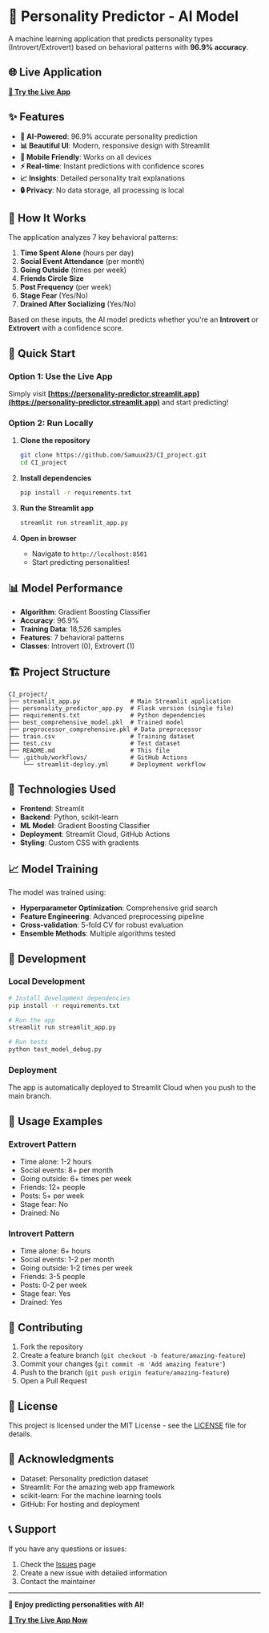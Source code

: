 # 🧠 Personality Predictor - AI Model

A machine learning application that predicts personality types (Introvert/Extrovert) based on behavioral patterns with **96.9% accuracy**.

## 🌐 Live Application

**[🚀 Try the Live App](https://personality-predictor.streamlit.app)**

## ✨ Features

- **🤖 AI-Powered**: 96.9% accurate personality prediction
- **📊 Beautiful UI**: Modern, responsive design with Streamlit
- **📱 Mobile Friendly**: Works on all devices
- **⚡ Real-time**: Instant predictions with confidence scores
- **📈 Insights**: Detailed personality trait explanations
- **🔒 Privacy**: No data storage, all processing is local

## 🎯 How It Works

The application analyzes 7 key behavioral patterns:

1. **Time Spent Alone** (hours per day)
2. **Social Event Attendance** (per month)
3. **Going Outside** (times per week)
4. **Friends Circle Size**
5. **Post Frequency** (per week)
6. **Stage Fear** (Yes/No)
7. **Drained After Socializing** (Yes/No)

Based on these inputs, the AI model predicts whether you're an **Introvert** or **Extrovert** with a confidence score.

## 🚀 Quick Start

### Option 1: Use the Live App
Simply visit **[https://personality-predictor.streamlit.app](https://personality-predictor.streamlit.app)** and start predicting!

### Option 2: Run Locally

1. **Clone the repository**
   ```bash
   git clone https://github.com/Samuux23/CI_project.git
   cd CI_project
   ```

2. **Install dependencies**
   ```bash
   pip install -r requirements.txt
   ```

3. **Run the Streamlit app**
   ```bash
   streamlit run streamlit_app.py
   ```

4. **Open in browser**
   - Navigate to `http://localhost:8501`
   - Start predicting personalities!

## 📊 Model Performance

- **Algorithm**: Gradient Boosting Classifier
- **Accuracy**: 96.9%
- **Training Data**: 18,526 samples
- **Features**: 7 behavioral patterns
- **Classes**: Introvert (0), Extrovert (1)

## 🏗️ Project Structure

```
CI_project/
├── streamlit_app.py              # Main Streamlit application
├── personality_predictor_app.py  # Flask version (single file)
├── requirements.txt              # Python dependencies
├── best_comprehensive_model.pkl  # Trained model
├── preprocessor_comprehensive.pkl # Data preprocessor
├── train.csv                     # Training dataset
├── test.csv                      # Test dataset
├── README.md                     # This file
└── .github/workflows/            # GitHub Actions
    └── streamlit-deploy.yml      # Deployment workflow
```

## 🎨 Technologies Used

- **Frontend**: Streamlit
- **Backend**: Python, scikit-learn
- **ML Model**: Gradient Boosting Classifier
- **Deployment**: Streamlit Cloud, GitHub Actions
- **Styling**: Custom CSS with gradients

## 📈 Model Training

The model was trained using:
- **Hyperparameter Optimization**: Comprehensive grid search
- **Feature Engineering**: Advanced preprocessing pipeline
- **Cross-validation**: 5-fold CV for robust evaluation
- **Ensemble Methods**: Multiple algorithms tested

## 🔧 Development

### Local Development
```bash
# Install development dependencies
pip install -r requirements.txt

# Run the app
streamlit run streamlit_app.py

# Run tests
python test_model_debug.py
```

### Deployment
The app is automatically deployed to Streamlit Cloud when you push to the main branch.

## 📱 Usage Examples

### Extrovert Pattern
- Time alone: 1-2 hours
- Social events: 8+ per month
- Going outside: 6+ times per week
- Friends: 12+ people
- Posts: 5+ per week
- Stage fear: No
- Drained: No

### Introvert Pattern
- Time alone: 6+ hours
- Social events: 1-2 per month
- Going outside: 1-2 times per week
- Friends: 3-5 people
- Posts: 0-2 per week
- Stage fear: Yes
- Drained: Yes

## 🤝 Contributing

1. Fork the repository
2. Create a feature branch (`git checkout -b feature/amazing-feature`)
3. Commit your changes (`git commit -m 'Add amazing feature'`)
4. Push to the branch (`git push origin feature/amazing-feature`)
5. Open a Pull Request

## 📄 License

This project is licensed under the MIT License - see the [LICENSE](LICENSE) file for details.

## 🙏 Acknowledgments

- Dataset: Personality prediction dataset
- Streamlit: For the amazing web app framework
- scikit-learn: For the machine learning tools
- GitHub: For hosting and deployment

## 📞 Support

If you have any questions or issues:
1. Check the [Issues](https://github.com/Samuux23/CI_project/issues) page
2. Create a new issue with detailed information
3. Contact the maintainer

---

**🎉 Enjoy predicting personalities with AI!**

**[🚀 Try the Live App Now](https://personality-predictor.streamlit.app)** 